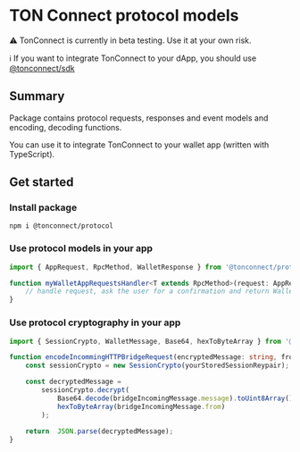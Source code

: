 # TON Connect protocol models

⚠️ TonConnect is currently in beta testing. Use it at your own risk.

ℹ️ If you want to integrate TonConnect to your dApp, you should use [@tonconnect/sdk](https://www.npmjs.com/package/@tonconnect/sdk)  

## Summary
Package contains protocol requests, responses and event models and encoding, decoding functions.

You can use it to integrate TonConnect to your wallet app (written with TypeScript).

## Get started

### Install package
`npm i @tonconnect/protocol`

### Use protocol models in your app

```ts
import { AppRequest, RpcMethod, WalletResponse } from '@tonconnect/protocol';

function myWalletAppRequestsHandler<T extends RpcMethod>(request: AppRequest<T>): Promise<WalletResponse<T>> {
    // handle request, ask the user for a confirmation and return WalletResponse
}

```

### Use protocol cryptography in your app

```ts
import { SessionCrypto, WalletMessage, Base64, hexToByteArray } from '@tonconnect/protocol';

function encodeIncommingHTTPBridgeRequest(encryptedMessage: string, from: string): WalletMessage {
    const sessionCrypto = new SessionCrypto(yourStoredSessionReypair);

    const decryptedMessage =
        sessionCrypto.decrypt(
            Base64.decode(bridgeIncomingMessage.message).toUint8Array(),
            hexToByteArray(bridgeIncomingMessage.from)
        );
    
    return  JSON.parse(decryptedMessage);
}
```
